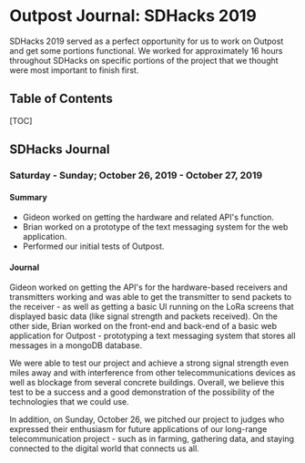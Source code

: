 # Outpost Journal: SDHacks 2019

SDHacks 2019 served as a perfect opportunity for us to work on Outpost and get some portions functional. We worked for approximately 16 hours throughout SDHacks on specific portions of the project that we thought were most important to finish first. 

## Table of Contents

[TOC]

## SDHacks Journal

### Saturday - Sunday; October 26, 2019 - October 27, 2019

#### Summary

* Gideon worked on getting the hardware and related API's function.
* Brian worked on a prototype of the text messaging system for the web application.
* Performed our initial tests of Outpost.

#### Journal
Gideon worked on getting the API's for the hardware-based receivers and transmitters working and was able to get the transmitter to send packets to the receiver - as well as getting a basic UI running on the LoRa screens that displayed basic data (like signal strength and packets received). On the other side, Brian worked on the front-end and back-end of a basic web application for Outpost - prototyping a text messaging system that stores all messages in a mongoDB database.

We were able to test our project and achieve a strong signal strength even miles away and with interference from other telecommunications devices as well as blockage from several concrete buildings. Overall, we believe this test to be a success and a good demonstration of the possibility of the technologies that we could use.

In addition, on Sunday, October 26, we pitched our project to judges who expressed their enthusiasm for future applications of our long-range telecommunication project - such as in farming, gathering data, and staying connected to the digital world that connects us all.
